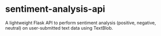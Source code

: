 # sentiment-analysis-api
A lightweight Flask API to perform sentiment analysis (positive, negative, neutral) on user-submitted text data using TextBlob.
